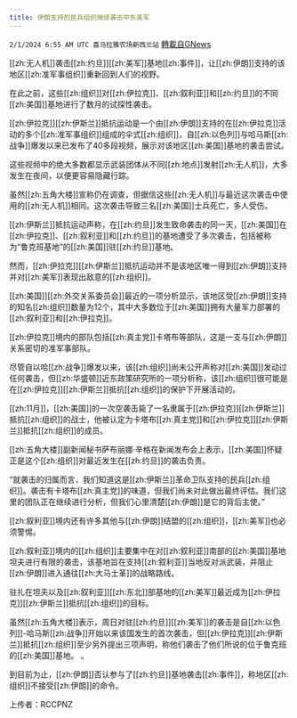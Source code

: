 ```yaml
---
title: 伊朗支持的民兵组织继续袭击中东美军
---
```

`2/1/2024 6:55 AM UTC 喜马拉雅农场新西兰站` [轉載自GNews](https://gnews.org/articles/2272315)

[[zh:无人机]]袭击[[zh:约旦]][[zh:美军]]基地[[zh:事件]]，让[[zh:伊朗]]支持的该地区[[zh:准军事组织]]重新回到人们的视野。

在此之前，这些[[zh:组织]]对[[zh:伊拉克]]、[[zh:叙利亚]]和[[zh:约旦]]的不同[[zh:美国]]基地进行了数月的试探性袭击。

[[zh:伊拉克]][[zh:伊斯兰]]抵抗运动是一个由[[zh:伊朗]]支持的在[[zh:伊拉克]]活动的多个[[zh:准军事组织]]组成的伞式[[zh:组织]]，自[[zh:以色列]]与哈马斯[[zh:战争]]爆发以来已发布了40多段视频，展示对该地区[[zh:美国]]基地的袭击尝试。

这些视频中的绝大多数都显示武装团体从不同[[zh:地点]]发射[[zh:无人机]]，大多发生在夜间，以便更容易隐藏行踪。

虽然[[zh:五角大楼]]宣称仍在调查，但据信这些[[zh:无人机]]与最近这次袭击中使用的[[zh:无人机]]相同。这次袭击导致三名[[zh:美国]]士兵死亡，多人受伤。

[[zh:伊斯兰]]抵抗运动声称，在[[zh:约旦]]发生致命袭击的同一天，[[zh:美国]]在[[zh:伊拉克]]、[[zh:叙利亚]]和[[zh:约旦]]的基地遭受了多次袭击，包括被称为“鲁克班基地”的[[zh:美国]]驻[[zh:约旦]]基地。

然而，[[zh:伊拉克]][[zh:伊斯兰]]抵抗运动并不是该地区唯一得到[[zh:伊朗]]支持并对[[zh:美军]]表现出敌意的[[zh:组织]]。

[[zh:美国]][[zh:外交关系委员会]]最近的一项分析显示，该地区受[[zh:伊朗]]支持的知名[[zh:组织]]数量为12个，其中大多数位于[[zh:美国]]拥有大量军力部署的[[zh:叙利亚]]和[[zh:伊拉克]]。

[[zh:伊拉克]]境内的部队包括[[zh:真主党]]卡塔布等部队，这是一支与[[zh:伊朗]]关系密切的准军事部队。

尽管自以哈[[zh:战争]]爆发以来，该[[zh:组织]]尚未公开声称对[[zh:美国]]发动过任何袭击，但[[zh:华盛顿]]近东政策研究所的一项分析称，该[[zh:组织]]很可能是在[[zh:伊拉克]][[zh:伊斯兰]]抵抗[[zh:组织]]的保护下开展活动的。

[[zh:11月]]，[[zh:美国]]的一次空袭击毙了一名隶属于[[zh:伊拉克]][[zh:伊斯兰]]抵抗[[zh:组织]]的战士，他被认定为卡塔布[[zh:真主党]]和[[zh:伊拉克]][[zh:伊斯兰]]抵抗[[zh:组织]]的成员。

[[zh:五角大楼]]副新闻秘书萨布丽娜·辛格在新闻发布会上表示，[[zh:美国]]怀疑正是这个[[zh:组织]]对最近发生在[[zh:约旦]]的袭击负责。

“就袭击的归属而言，我们知道这是[[zh:伊斯兰]]革命卫队支持的民兵[[zh:组织]]。袭击有卡塔布[[zh:真主党]]的味道，但我们尚未对此做出最终评估。我们这里的团队正在继续进行分析，但我们心里清楚[[zh:伊朗]]是它的背后主使。”

[[zh:叙利亚]]境内还有许多其他与[[zh:伊朗]]结盟的[[zh:组织]]，[[zh:美军]]也必须警惕。

[[zh:叙利亚]]境内的[[zh:组织]]主要集中在对[[zh:叙利亚]]南部的[[zh:美国]]基地坦夫进行有限的袭击，该基地旨在支持[[zh:叙利亚]]当地反对派武装，并阻止[[zh:伊朗]]进入通往[[zh:大马士革]]的战略路线。

驻扎在坦夫以及[[zh:叙利亚]][[zh:东北]]部基地的[[zh:美军]]最近成为[[zh:伊拉克]][[zh:伊斯兰]]抵抗[[zh:组织]]的目标。

虽然[[zh:五角大楼]]表示，周日对驻[[zh:约旦]][[zh:美军]]的袭击是自[[zh:以色列]]\-哈马斯[[zh:战争]]开始以来该国发生的首次袭击，但[[zh:伊拉克]][[zh:伊斯兰]]抵抗[[zh:组织]]至少另外提出三项声明，称他们袭击了他们所说的位于鲁克班的[[zh:美国]]基地。 。

到目前为止，[[zh:伊朗]]否认参与了[[zh:约旦]]基地袭击[[zh:事件]]，称地区[[zh:组织]]不接受[[zh:伊朗]]的命令。

上传者：RCCPNZ
